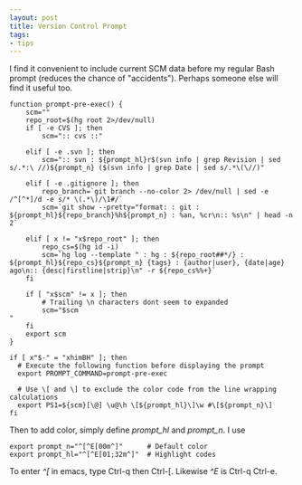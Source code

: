 ```yaml
---
layout: post
title: Version Control Prompt
tags:
- tips
---
```

I find it convenient to include current SCM data before my regular Bash prompt
(reduces the chance of "accidents"). Perhaps someone else will find it useful
too.

    
    function prompt-pre-exec() {
        scm=""
        repo_root=$(hg root 2>/dev/null)
        if [ -e CVS ]; then
            scm=":: cvs ::"
    
        elif [ -e .svn ]; then
            scm=":: svn : ${prompt_hl}r$(svn info | grep Revision | sed s/.*:\ //)${prompt_n} ($(svn info | grep Date | sed s/.*\(\//)"
    
        elif [ -e .gitignore ]; then
            repo_branch=`git branch --no-color 2> /dev/null | sed -e /^[^*]/d -e s/* \(.*\)/\1#/`
            scm=`git show --pretty="format: : git : ${prompt_hl}${repo_branch}%h${prompt_n} : %an, %cr\n:: %s\n" | head -n 2`
    
        elif [ x != "x$repo_root" ]; then
            repo_cs=$(hg id -i)
            scm=`hg log --template " : hg : ${repo_root##*/} : ${prompt_hl}${repo_cs}${prompt_n} {tags} : {author|user}, {date|age} ago\n:: {desc|firstline|strip}\n" -r ${repo_cs%%+}`
        fi
    
        if [ "x$scm" != x ]; then
            # Trailing \n characters dont seem to expanded 
            scm="$scm
    "
        fi
        export scm    
    }
    
    if [ x"$-" = "xhimBH" ]; then
      # Execute the following function before displaying the prompt
      export PROMPT_COMMAND=prompt-pre-exec
    
      # Use \[ and \] to exclude the color code from the line wrapping calculations 
      export PS1=${scm}[\@] \u@\h \[${prompt_hl}\]\w #\[${prompt_n}\] 
    fi
    

Then to add color, simply define _prompt_hl_ and _prompt_n_. I use

    
    export prompt_n="^[^E[00m^]"      # Default color
    export prompt_hl="^[^E[01;32m^]"  # Highlight codes
    

To enter _^[_ in emacs, type Ctrl-q then Ctrl-[. Likewise _^E_ is Ctrl-q
Ctrl-e.

